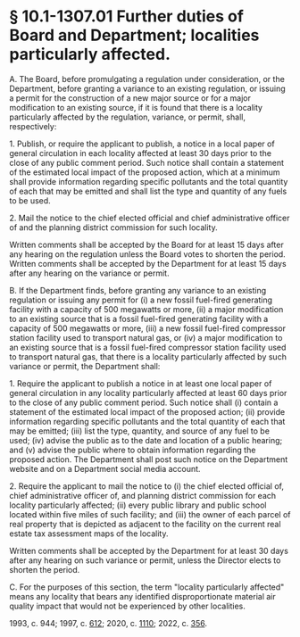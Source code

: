 # § 10.1-1307.01 Further duties of Board and Department; localities particularly affected.

<p>A. The Board, before promulgating a regulation under consideration, or the Department, before granting a variance to an existing regulation, or issuing a permit for the construction of a new major source or for a major modification to an existing source, if it is found that there is a locality particularly affected by the regulation, variance, or permit, shall, respectively:</p><p>1. Publish, or require the applicant to publish, a notice in a local paper of general circulation in each locality affected at least 30 days prior to the close of any public comment period. Such notice shall contain a statement of the estimated local impact of the proposed action, which at a minimum shall provide information regarding specific pollutants and the total quantity of each that may be emitted and shall list the type and quantity of any fuels to be used.</p><p>2. Mail the notice to the chief elected official and chief administrative officer of and the planning district commission for such locality.</p><p>Written comments shall be accepted by the Board for at least 15 days after any hearing on the regulation unless the Board votes to shorten the period. Written comments shall be accepted by the Department for at least 15 days after any hearing on the variance or permit.</p><p>B. If the Department finds, before granting any variance to an existing regulation or issuing any permit for (i) a new fossil fuel-fired generating facility with a capacity of 500 megawatts or more, (ii) a major modification to an existing source that is a fossil fuel-fired generating facility with a capacity of 500 megawatts or more, (iii) a new fossil fuel-fired compressor station facility used to transport natural gas, or (iv) a major modification to an existing source that is a fossil fuel-fired compressor station facility used to transport natural gas, that there is a locality particularly affected by such variance or permit, the Department shall:</p><p>1. Require the applicant to publish a notice in at least one local paper of general circulation in any locality particularly affected at least 60 days prior to the close of any public comment period. Such notice shall (i) contain a statement of the estimated local impact of the proposed action; (ii) provide information regarding specific pollutants and the total quantity of each that may be emitted; (iii) list the type, quantity, and source of any fuel to be used; (iv) advise the public as to the date and location of a public hearing; and (v) advise the public where to obtain information regarding the proposed action. The Department shall post such notice on the Department website and on a Department social media account.</p><p>2. Require the applicant to mail the notice to (i) the chief elected official of, chief administrative officer of, and planning district commission for each locality particularly affected; (ii) every public library and public school located within five miles of such facility; and (iii) the owner of each parcel of real property that is depicted as adjacent to the facility on the current real estate tax assessment maps of the locality.</p><p>Written comments shall be accepted by the Department for at least 30 days after any hearing on such variance or permit, unless the Director elects to shorten the period.</p><p>C. For the purposes of this section, the term "locality particularly affected" means any locality that bears any identified disproportionate material air quality impact that would not be experienced by other localities.</p><p>1993, c. 944; 1997, c. <a href='http://lis.virginia.gov/cgi-bin/legp604.exe?971+ful+CHAP0612'>612</a>; 2020, c. <a href='http://lis.virginia.gov/cgi-bin/legp604.exe?201+ful+CHAP1110'>1110</a>; 2022, c. <a href='http://lis.virginia.gov/cgi-bin/legp604.exe?221+ful+CHAP0356'>356</a>.</p>